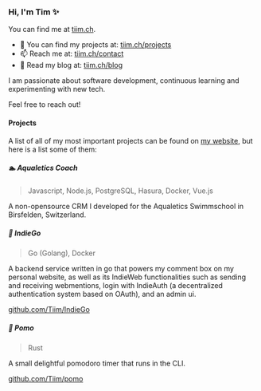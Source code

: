 ### Hi, I'm Tim ✨

You can find me at [tiim.ch](https://tiim.ch). 

- 🔭 You can find my projects at: [tiim.ch/projects](https://tiim.ch/projects)
- 📫 Reach me at: [tiim.ch/contact](https://tiim.ch/contact)
- 📩 Read my blog at: [tiim.ch/blog](https://tiim.ch/blog)

I am passionate about software development, continuous learning and experimenting with new tech.

Feel free to reach out!

#### Projects

A list of all of my most important projects can be found on [my website](https://tiim.ch/projects), but here is a list some of them:

##### 🏊 Aqualetics Coach

> Javascript, Node.js, PostgreSQL, Hasura, Docker, Vue.js

A non-opensource CRM I developed for the Aqualetics Swimmschool in Birsfelden, Switzerland. 

##### 📨 IndieGo

> Go (Golang), Docker 

A backend service written in go that powers my comment box on my personal website, as well as its IndieWeb functionalities such as 
sending and receiving webmentions, login with IndieAuth (a decentralized authentication system based on OAuth), and an admin ui.

[github.com/Tiim/IndieGo](https://github.com/Tiim/IndieGo)

##### 🍅 Pomo

> Rust

A small delightful pomodoro timer that runs in the CLI.

[github.com/Tiim/pomo](https://github.com/Tiim/pomo)
